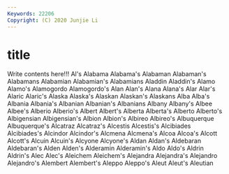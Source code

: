```yaml
---
Keywords: 22206
Copyright: (C) 2020 Junjie Li
---
```


# title

Write contents here!!!
Al's 
Alabama 
Alabama's 
Alabaman 
Alabaman's 
Alabamans 
Alabamian 
Alabamian's 
Alabamians 
Aladdin
Aladdin's 
Alamo 
Alamo's 
Alamogordo 
Alamogordo's 
Alan 
Alan's 
Alana 
Alana's 
Alar
Alar's 
Alaric 
Alaric's 
Alaska 
Alaska's 
Alaskan 
Alaskan's 
Alaskans 
Alba 
Alba's
Albania 
Albania's 
Albanian 
Albanian's 
Albanians 
Albany 
Albany's 
Albee 
Albee's 
Alberio
Alberio's 
Albert 
Albert's 
Alberta 
Alberta's 
Alberto 
Alberto's 
Albigensian 
Albigensian's 
Albion
Albion's 
Albireo 
Albireo's 
Albuquerque 
Albuquerque's 
Alcatraz 
Alcatraz's 
Alcestis 
Alcestis's 
Alcibiades
Alcibiades's 
Alcindor 
Alcindor's 
Alcmena 
Alcmena's 
Alcoa 
Alcoa's 
Alcott 
Alcott's 
Alcuin
Alcuin's 
Alcyone 
Alcyone's 
Aldan 
Aldan's 
Aldebaran 
Aldebaran's 
Alden 
Alden's 
Alderamin
Alderamin's 
Aldo 
Aldo's 
Aldrin 
Aldrin's 
Alec 
Alec's 
Aleichem 
Aleichem's 
Alejandra
Alejandra's 
Alejandro 
Alejandro's 
Alembert 
Alembert's 
Aleppo 
Aleppo's 
Aleut 
Aleut's 
Aleutian
